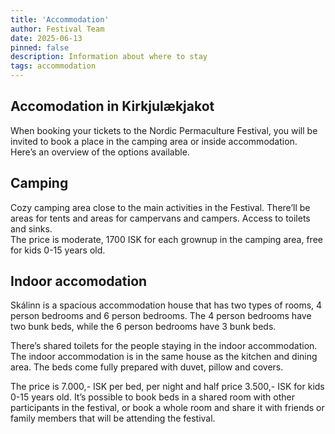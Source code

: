 ```yaml
---
title: 'Accommodation'
author: Festival Team
date: 2025-06-13
pinned: false
description: Information about where to stay
tags: accommodation
---
```


<script>
    import Action from '$lib/Action.svelte'
    import Button from '$lib/Button.svelte'
    import Image from  '$lib/Image.svelte'
</script>

## Accomodation in Kirkjulækjakot

When booking your tickets to the Nordic Permaculture Festival, you will be invited to book a place in the camping area or inside accommodation.  Here’s an overview of the options available.


## Camping

Cozy camping area close to the main activities in the Festival.  There’ll be areas for tents and areas for campervans and campers.  Access to toilets and sinks.  
The price is moderate, 1700 ISK for each grownup in the camping area, free for kids 0-15 years old.


## Indoor accomodation

Skálinn is a spacious accommodation house that has two types of rooms, 4 person bedrooms and 6 person bedrooms.  The 4 person bedrooms have two bunk beds, while the 6 person bedrooms have 3 bunk beds.  

There’s shared toilets for the people staying in the indoor accommodation.  The indoor accommodation is in the same house as the kitchen and dining area.  The beds come fully prepared with duvet, pillow and covers.

The price is 7.000,- ISK per bed, per night and half price 3.500,- ISK for kids 0-15 years old.  It’s possible to book beds in a shared room with other participants in the festival, or book a whole room and share it with friends or family members that will be attending the festival.




